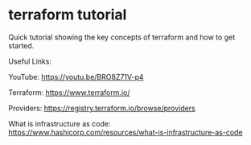 # terraform tutorial

Quick tutorial showing the key concepts of terraform and how to get started.

Useful Links:

YouTube: https://youtu.be/BRO8Z71V-p4

Terraform: https://www.terraform.io/

Providers: https://registry.terraform.io/browse/providers

What is infrastructure as code: https://www.hashicorp.com/resources/what-is-infrastructure-as-code